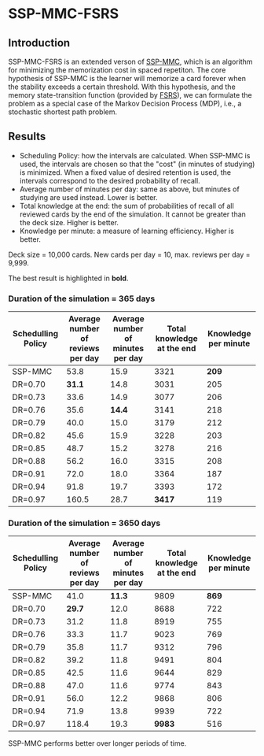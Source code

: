 # SSP-MMC-FSRS

## Introduction

SSP-MMC-FSRS is an extended verson of [SSP-MMC](https://github.com/maimemo/SSP-MMC), which is an algorithm for minimizing the memorization cost in spaced repetiton. The core hypothesis of SSP-MMC is the learner will memorize a card forever when the stability exceeds a certain threshold. With this hypothesis, and the memory state-transition function (provided by [FSRS](https://github.com/open-spaced-repetition/fsrs4anki/wiki/The-Algorithm)), we can formulate the problem as a special case of the Markov Decision Process (MDP), i.e., a stochastic shortest path problem.


## Results

- Scheduling Policy: how the intervals are calculated. When SSP-MMC is used, the intervals are chosen so that the "cost" (in minutes of studying) is minimized. 
When a fixed value of desired retention is used, the intervals correspond to the desired probability of recall.
- Average number of minutes per day: same as above, but minutes of studying are used instead. Lower is better.
- Total knowledge at the end: the sum of probabilities of recall of all reviewed cards by the end of the simulation. It cannot be greater than the deck size. Higher is better.
- Knowledge per minute: a measure of learning efficiency. Higher is better.

Deck size = 10,000 cards. New cards per day = 10, max. reviews per day = 9,999.

The best result is highlighted in **bold**. 

### Duration of the simulation = 365 days

| Schedulling Policy | Average number of reviews per day | Average number of minutes per day | Total knowledge at the end | Knowledge per minute |
| --- | --- | --- | --- | --- |
| SSP-MMC | 53.8 | 15.9 | 3321 | **209** |
| DR=0.70 | **31.1** | 14.8 | 3031 | 205 |
| DR=0.73 | 33.6 | 14.9 | 3077 | 206 |
| DR=0.76 | 35.6 | **14.4** | 3141 | 218 |
| DR=0.79 | 40.0 | 15.0 | 3179 | 212 |
| DR=0.82 | 45.6 | 15.9 | 3228 | 203 |
| DR=0.85 | 48.7 | 15.2 | 3278 | 216 |
| DR=0.88 | 56.2 | 16.0 | 3315 | 208 |
| DR=0.91 | 72.0 | 18.0 | 3364 | 187 |
| DR=0.94 | 91.8 | 19.7 | 3393 | 172 |
| DR=0.97 | 160.5 | 28.7 | **3417** | 119 |


### Duration of the simulation = 3650 days

| Schedulling Policy | Average number of reviews per day | Average number of minutes per day | Total knowledge at the end | Knowledge per minute |
| --- | --- | --- | --- | --- |
| SSP-MMC | 41.0 | **11.3** | 9809 | **869** |
| DR=0.70 | **29.7** | 12.0 | 8688 | 722 |
| DR=0.73 | 31.2 | 11.8 | 8919 | 755 |
| DR=0.76 | 33.3 | 11.7 | 9023 | 769 |
| DR=0.79 | 35.8 | 11.7 | 9312 | 796 |
| DR=0.82 | 39.2 | 11.8 | 9491 | 804 |
| DR=0.85 | 42.5 | 11.6 | 9644 | 829 |
| DR=0.88 | 47.0 | 11.6 | 9774 | 843 |
| DR=0.91 | 56.0 | 12.2 | 9868 | 806 |
| DR=0.94 | 71.9 | 13.8 | 9939 | 722 |
| DR=0.97 | 118.4 | 19.3 | **9983** | 516 |

SSP-MMC performs better over longer periods of time.
